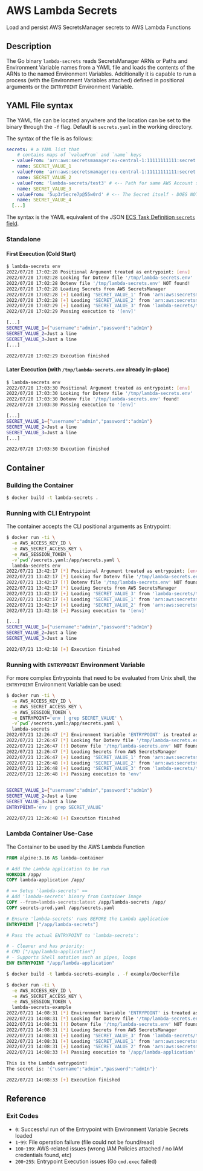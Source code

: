 # AWS Lambda Secrets
Load and persist AWS SecretsManager secrets to AWS Lambda Functions


## Description

The Go binary `lambda-secrets` reads SecretsManager ARNs or Paths and Environment Variable names from a YAML file and loads the contents of the ARNs to the named Environment Variables. Additionally it is capable to run a process (with the Environment Variables attached) defined in positional arguments or the `ENTRYPOINT` Environment Variable.

## YAML File syntax

The YAML file can be located anywhere and the location can be set to the binary through the `-f` flag. Default is `secrets.yaml` in the working directory.

The syntax of the file is as follows:

```yaml
secrets: # a YAML list that
	# contains maps of `valueFrom` and `name` keys
  - valueFrom: 'arn:aws:secretsmanager:eu-central-1:11111111111:secret:lambda-secrets/test1-VeF2Fu' # <-- Full ARN - Works!
    name: SECRET_VALUE_1
  - valueFrom: 'arn:aws:secretsmanager:eu-central-1:11111111111:secret:lambda-secrets/test2' # <-- ARN without suffix - Works!
    name: SECRET_VALUE_2
  - valueFrom: 'lambda-secrets/test3' # <-- Path for same AWS Account secrets - Works!
    name: SECRET_VALUE_3
  - valueFrom: '5up3r5ecre7p@55w0rd' # <-- The Secret itself - DOES NOT WORK!
    name: SECRET_VALUE_4
  [...]
```

The syntax is the YAML equivalent of the JSON [ECS Task Definition `secrets` field](https://docs.aws.amazon.com/AmazonECS/latest/developerguide/task_definition_parameters.html#secrets).


### Standalone

#### First Execution (Cold Start)
```bash
$ lambda-secrets env
2022/07/20 17:02:28 Positional Argument treated as entrypoint: [env]
2022/07/20 17:02:28 Looking for Dotenv file '/tmp/lambda-secrets.env'
2022/07/20 17:02:28 Dotenv file '/tmp/lambda-secrets.env' NOT found!
2022/07/20 17:02:28 Loading Secrets from AWS SecretsManager
2022/07/20 17:02:28 [+] Loading 'SECRET_VALUE_1' from 'arn:aws:secretsmanager:eu-central-1:11111111111:secret:lambda-secrets/test1'
2022/07/20 17:02:28 [+] Loading 'SECRET_VALUE_2' from 'arn:aws:secretsmanager:eu-central-1:11111111111:secret:lambda-secrets/test2'
2022/07/20 17:02:29 [+] Loading 'SECRET_VALUE_3' from 'lambda-secrets/test2'
2022/07/20 17:02:29 Passing execution to '[env]'

[...]
SECRET_VALUE_1={"username":"admin","password":"adm1n"}
SECRET_VALUE_2=Just a line
SECRET_VALUE_3=Just a line
[...]

2022/07/20 17:02:29 Execution finished
```

#### Later Execution (with `/tmp/lambda-secrets.env` already in-place)
```bash
$ lambda-secrets env
2022/07/20 17:03:30 Positional Argument treated as entrypoint: [env]
2022/07/20 17:03:30 Looking for Dotenv file '/tmp/lambda-secrets.env'
2022/07/20 17:03:30 Dotenv file '/tmp/lambda-secrets.env' found!
2022/07/20 17:03:30 Passing execution to '[env]'

[...]
SECRET_VALUE_1={"username":"admin","password":"adm1n"}
SECRET_VALUE_2=Just a line
SECRET_VALUE_3=Just a line
[...]

2022/07/20 17:03:30 Execution finished
```

## Container

### Building the Container

```bash
$ docker build -t lambda-secrets .
```

### Running with CLI Entrypoint
The container accepts the CLI positional arguments as Entrypoint:
```bash
$ docker run -ti \
  -e AWS_ACCESS_KEY_ID \
  -e AWS_SECRET_ACCESS_KEY \
  -e AWS_SESSION_TOKEN \
  -v`pwd`/secrets.yaml:/app/secrets.yaml \
  lambda-secrets env
2022/07/21 13:42:17 [*] Positional Argument treated as entrypoint: [env]
2022/07/21 13:42:17 [*] Looking for Dotenv file '/tmp/lambda-secrets.env'
2022/07/21 13:42:17 [!] Dotenv file '/tmp/lambda-secrets.env' NOT found!
2022/07/21 13:42:17 [*] Loading Secrets from AWS SecretsManager
2022/07/21 13:42:17 [+] Loading 'SECRET_VALUE_3' from 'lambda-secrets/test2'
2022/07/21 13:42:17 [+] Loading 'SECRET_VALUE_1' from 'arn:aws:secretsmanager:eu-central-1:533973265978:secret:lambda-secrets/test1'
2022/07/21 13:42:17 [+] Loading 'SECRET_VALUE_2' from 'arn:aws:secretsmanager:eu-central-1:533973265978:secret:lambda-secrets/test2'
2022/07/21 13:42:18 [+] Passing execution to '[env]'

[...]
SECRET_VALUE_1={"username":"admin","password":"adm1n"}
SECRET_VALUE_2=Just a line
SECRET_VALUE_3=Just a line

2022/07/21 13:42:18 [+] Execution finished

```

### Running with `ENTRYPOINT` Environment Variable
For more complex Entrypoints that need to be evaluated from Unix shell, the `ENTRYPOINT` Environment Variable can be used:
```bash
$ docker run -ti \
  -e AWS_ACCESS_KEY_ID \
  -e AWS_SECRET_ACCESS_KEY \
  -e AWS_SESSION_TOKEN \
  -e ENTRYPOINT='env | grep SECRET_VALUE' \
  -v`pwd`/secrets.yaml:/app/secrets.yaml \
  lambda-secrets
2022/07/21 12:26:47 [*] Environment Variable 'ENTRYPOINT' is treated as entrypoint: env | grep SECRET_VALUE
2022/07/21 12:26:47 [*] Looking for Dotenv file '/tmp/lambda-secrets.env'
2022/07/21 12:26:47 [!] Dotenv file '/tmp/lambda-secrets.env' NOT found!
2022/07/21 12:26:47 [*] Loading Secrets from AWS SecretsManager
2022/07/21 12:26:47 [+] Loading 'SECRET_VALUE_1' from 'arn:aws:secretsmanager:eu-central-1:11111111111:secret:lambda-secrets/test1'
2022/07/21 12:26:48 [+] Loading 'SECRET_VALUE_2' from 'arn:aws:secretsmanager:eu-central-1:11111111111:secret:lambda-secrets/test2'
2022/07/21 12:26:48 [+] Loading 'SECRET_VALUE_3' from 'lambda-secrets/test2'
2022/07/21 12:26:48 [+] Passing execution to 'env'


SECRET_VALUE_1={"username":"admin","password":"adm1n"}
SECRET_VALUE_2=Just a line
SECRET_VALUE_3=Just a line
ENTRYPOINT='env | grep SECRET_VALUE'

2022/07/21 12:26:48 [+] Execution finished
```

### Lambda Container Use-Case

The Container to be used by the AWS Lambda Function
```dockerfile
FROM alpine:3.16 AS lambda-container

# Add the Lambda application to be run
WORKDIR /app/
COPY lambda-application /app/

# == Setup 'lambda-secrets' ==
# Add 'lambda-secrets' binary from Container Image
COPY --from=lambda-secrets:latest /app/lambda-secrets /app/
COPY secrets-prod.yaml /app/secrets.yaml

# Ensure 'lambda-secrets' runs BEFORE the Lambda application
ENTRYPOINT ["/app/lambda-secrets"]

# Pass the actual ENTRYPOINT to 'lambda-secrets':

# - Cleaner and has priority:
# CMD ["/app/lambda-application"]
# - Supports Shell notation such as pipes, loops
ENV ENTRYPOINT "/app/lambda-application"
```

```bash
$ docker build -t lambda-secrets-example . -f example/Dockerfile
```

```bash
$ docker run -ti \
  -e AWS_ACCESS_KEY_ID \
  -e AWS_SECRET_ACCESS_KEY \
  -e AWS_SESSION_TOKEN \
  lambda-secrets-example
2022/07/21 14:08:31 [*] Environment Variable 'ENTRYPOINT' is treated as entrypoint: /app/lambda-application
2022/07/21 14:08:31 [*] Looking for Dotenv file '/tmp/lambda-secrets.env'
2022/07/21 14:08:31 [!] Dotenv file '/tmp/lambda-secrets.env' NOT found!
2022/07/21 14:08:31 [*] Loading Secrets from AWS SecretsManager
2022/07/21 14:08:31 [+] Loading 'SECRET_VALUE_3' from 'lambda-secrets/test2'
2022/07/21 14:08:31 [+] Loading 'SECRET_VALUE_1' from 'arn:aws:secretsmanager:eu-central-1:11111111111:secret:lambda-secrets/test1'
2022/07/21 14:08:31 [+] Loading 'SECRET_VALUE_2' from 'arn:aws:secretsmanager:eu-central-1:11111111111:secret:lambda-secrets/test2'
2022/07/21 14:08:33 [+] Passing execution to '/app/lambda-application'

This is the Lambda entrypoint!
The secret is: '{"username":"admin","password":"adm1n"}'

2022/07/21 14:08:33 [+] Execution finished
````


## Reference

### Exit Codes

* `0`: Successful run of the Entrypoint with Environment Variable Secrets loaded
* `1`-`99`: File operation failure (file could not be found/read)
* `100`-`199`: AWS-related issues (wrong IAM Policies attached / no IAM credentials found, etc)
* `200`-`255`: Entrypoint Execution issues (Go `cmd.exec` failed)
